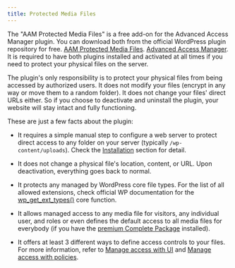 ```yaml
---
title: Protected Media Files
---
```


The "AAM Protected Media Files" is a free add-on for the Advanced Access Manager plugin. You can download both from the official WordPress plugin repository for free.
[AAM Protected Media Files](https://wordpress.org/plugins/aam-protected-media-files/).
[Advanced Access Manager](https://wordpress.org/plugins/advanced-access-manager/).
It is required to have both plugins installed and activated at all times if you need to protect your physical files on the server.

The plugin's only responsibility is to protect your physical files from being accessed by authorized users. It does not modify your files (encrypt in any way or move them to a random folder). It does not change your files' direct URLs either. So if you choose to deactivate and uninstall the plugin, your website will stay intact and fully functioning.

These are just a few facts about the plugin:

- It requires a simple manual step to configure a web server to protect direct access to any folder on your server (typically `/wp-content/uploads`). Check the [Installation](/plugin/protected-media-files/installation) section for detail.

- It does not change a physical file's location, content, or URL. Upon deactivation, everything goes back to normal.

- It protects any managed by WordPress core file types. For the list of all allowed extensions, check official WP documentation for the [wp_get_ext_types()](https://developer.wordpress.org/reference/functions/wp_get_ext_types/) core function.

- It allows managed access to any media file for visitors, any individual user, and roles or even defines the default access to all media files for everybody (if you have the [premium Complete Package](/premium) installed).

- It offers at least 3 different ways to define access controls to your files. For more information, refer to [Manage access with UI](/plugin/protected-media-files/access-controls-with-ui) and [Manage access with policies](/plugin/protected-media-files/access-controls-with-policy).